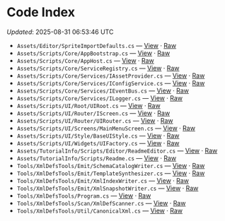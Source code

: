# Code Index

_Updated_: 2025-08-31 06:53:46 UTC

- `Assets/Editor/SpriteImportDefaults.cs` — [View](https://github.com/Natangry/FantasyColony/blob/main/Assets/Editor/SpriteImportDefaults.cs) · [Raw](https://raw.githubusercontent.com/Natangry/FantasyColony/main/Assets/Editor/SpriteImportDefaults.cs)
- `Assets/Scripts/Core/AppBootstrap.cs` — [View](https://github.com/Natangry/FantasyColony/blob/main/Assets/Scripts/Core/AppBootstrap.cs) · [Raw](https://raw.githubusercontent.com/Natangry/FantasyColony/main/Assets/Scripts/Core/AppBootstrap.cs)
- `Assets/Scripts/Core/AppHost.cs` — [View](https://github.com/Natangry/FantasyColony/blob/main/Assets/Scripts/Core/AppHost.cs) · [Raw](https://raw.githubusercontent.com/Natangry/FantasyColony/main/Assets/Scripts/Core/AppHost.cs)
- `Assets/Scripts/Core/ServiceRegistry.cs` — [View](https://github.com/Natangry/FantasyColony/blob/main/Assets/Scripts/Core/ServiceRegistry.cs) · [Raw](https://raw.githubusercontent.com/Natangry/FantasyColony/main/Assets/Scripts/Core/ServiceRegistry.cs)
- `Assets/Scripts/Core/Services/IAssetProvider.cs` — [View](https://github.com/Natangry/FantasyColony/blob/main/Assets/Scripts/Core/Services/IAssetProvider.cs) · [Raw](https://raw.githubusercontent.com/Natangry/FantasyColony/main/Assets/Scripts/Core/Services/IAssetProvider.cs)
- `Assets/Scripts/Core/Services/IConfigService.cs` — [View](https://github.com/Natangry/FantasyColony/blob/main/Assets/Scripts/Core/Services/IConfigService.cs) · [Raw](https://raw.githubusercontent.com/Natangry/FantasyColony/main/Assets/Scripts/Core/Services/IConfigService.cs)
- `Assets/Scripts/Core/Services/IEventBus.cs` — [View](https://github.com/Natangry/FantasyColony/blob/main/Assets/Scripts/Core/Services/IEventBus.cs) · [Raw](https://raw.githubusercontent.com/Natangry/FantasyColony/main/Assets/Scripts/Core/Services/IEventBus.cs)
- `Assets/Scripts/Core/Services/ILogger.cs` — [View](https://github.com/Natangry/FantasyColony/blob/main/Assets/Scripts/Core/Services/ILogger.cs) · [Raw](https://raw.githubusercontent.com/Natangry/FantasyColony/main/Assets/Scripts/Core/Services/ILogger.cs)
- `Assets/Scripts/UI/Root/UIRoot.cs` — [View](https://github.com/Natangry/FantasyColony/blob/main/Assets/Scripts/UI/Root/UIRoot.cs) · [Raw](https://raw.githubusercontent.com/Natangry/FantasyColony/main/Assets/Scripts/UI/Root/UIRoot.cs)
- `Assets/Scripts/UI/Router/IScreen.cs` — [View](https://github.com/Natangry/FantasyColony/blob/main/Assets/Scripts/UI/Router/IScreen.cs) · [Raw](https://raw.githubusercontent.com/Natangry/FantasyColony/main/Assets/Scripts/UI/Router/IScreen.cs)
- `Assets/Scripts/UI/Router/UIRouter.cs` — [View](https://github.com/Natangry/FantasyColony/blob/main/Assets/Scripts/UI/Router/UIRouter.cs) · [Raw](https://raw.githubusercontent.com/Natangry/FantasyColony/main/Assets/Scripts/UI/Router/UIRouter.cs)
- `Assets/Scripts/UI/Screens/MainMenuScreen.cs` — [View](https://github.com/Natangry/FantasyColony/blob/main/Assets/Scripts/UI/Screens/MainMenuScreen.cs) · [Raw](https://raw.githubusercontent.com/Natangry/FantasyColony/main/Assets/Scripts/UI/Screens/MainMenuScreen.cs)
- `Assets/Scripts/UI/Style/BaseUIStyle.cs` — [View](https://github.com/Natangry/FantasyColony/blob/main/Assets/Scripts/UI/Style/BaseUIStyle.cs) · [Raw](https://raw.githubusercontent.com/Natangry/FantasyColony/main/Assets/Scripts/UI/Style/BaseUIStyle.cs)
- `Assets/Scripts/UI/Widgets/UIFactory.cs` — [View](https://github.com/Natangry/FantasyColony/blob/main/Assets/Scripts/UI/Widgets/UIFactory.cs) · [Raw](https://raw.githubusercontent.com/Natangry/FantasyColony/main/Assets/Scripts/UI/Widgets/UIFactory.cs)
- `Assets/TutorialInfo/Scripts/Editor/ReadmeEditor.cs` — [View](https://github.com/Natangry/FantasyColony/blob/main/Assets/TutorialInfo/Scripts/Editor/ReadmeEditor.cs) · [Raw](https://raw.githubusercontent.com/Natangry/FantasyColony/main/Assets/TutorialInfo/Scripts/Editor/ReadmeEditor.cs)
- `Assets/TutorialInfo/Scripts/Readme.cs` — [View](https://github.com/Natangry/FantasyColony/blob/main/Assets/TutorialInfo/Scripts/Readme.cs) · [Raw](https://raw.githubusercontent.com/Natangry/FantasyColony/main/Assets/TutorialInfo/Scripts/Readme.cs)
- `Tools/XmlDefsTools/Emit/SchemaCatalogWriter.cs` — [View](https://github.com/Natangry/FantasyColony/blob/main/Tools/XmlDefsTools/Emit/SchemaCatalogWriter.cs) · [Raw](https://raw.githubusercontent.com/Natangry/FantasyColony/main/Tools/XmlDefsTools/Emit/SchemaCatalogWriter.cs)
- `Tools/XmlDefsTools/Emit/TemplateSynthesizer.cs` — [View](https://github.com/Natangry/FantasyColony/blob/main/Tools/XmlDefsTools/Emit/TemplateSynthesizer.cs) · [Raw](https://raw.githubusercontent.com/Natangry/FantasyColony/main/Tools/XmlDefsTools/Emit/TemplateSynthesizer.cs)
- `Tools/XmlDefsTools/Emit/XmlIndexWriter.cs` — [View](https://github.com/Natangry/FantasyColony/blob/main/Tools/XmlDefsTools/Emit/XmlIndexWriter.cs) · [Raw](https://raw.githubusercontent.com/Natangry/FantasyColony/main/Tools/XmlDefsTools/Emit/XmlIndexWriter.cs)
- `Tools/XmlDefsTools/Emit/XmlSnapshotWriter.cs` — [View](https://github.com/Natangry/FantasyColony/blob/main/Tools/XmlDefsTools/Emit/XmlSnapshotWriter.cs) · [Raw](https://raw.githubusercontent.com/Natangry/FantasyColony/main/Tools/XmlDefsTools/Emit/XmlSnapshotWriter.cs)
- `Tools/XmlDefsTools/Program.cs` — [View](https://github.com/Natangry/FantasyColony/blob/main/Tools/XmlDefsTools/Program.cs) · [Raw](https://raw.githubusercontent.com/Natangry/FantasyColony/main/Tools/XmlDefsTools/Program.cs)
- `Tools/XmlDefsTools/Scan/XmlDefScanner.cs` — [View](https://github.com/Natangry/FantasyColony/blob/main/Tools/XmlDefsTools/Scan/XmlDefScanner.cs) · [Raw](https://raw.githubusercontent.com/Natangry/FantasyColony/main/Tools/XmlDefsTools/Scan/XmlDefScanner.cs)
- `Tools/XmlDefsTools/Util/CanonicalXml.cs` — [View](https://github.com/Natangry/FantasyColony/blob/main/Tools/XmlDefsTools/Util/CanonicalXml.cs) · [Raw](https://raw.githubusercontent.com/Natangry/FantasyColony/main/Tools/XmlDefsTools/Util/CanonicalXml.cs)
